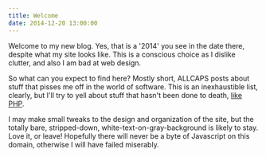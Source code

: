 ```yaml
---
title: Welcome
date: 2014-12-20 13:00:00
---
```

Welcome to my new blog. Yes, that is a '2014' you see in the date there, despite what my site looks like. This is a conscious choice as I dislike clutter, and also I am bad at web design.

So what can you expect to find here? Mostly short, ALLCAPS posts about stuff that pisses me off in the world of software. This is an inexhaustible list, clearly, but I'll try to yell about stuff that hasn't been done to death, <a href="http://eev.ee/blog/2012/04/09/php-a-fractal-of-bad-design/">like</a> <a href="http://www.ukuug.org/events/linux2002/papers/html/php/">PHP</a>.

I may make small tweaks to the design and organization of the site, but the totally bare, stripped-down, white-text-on-gray-background is likely to stay. Love it, or leave! Hopefully there will never be a byte of Javascript on this domain, otherwise I will have failed miserably.